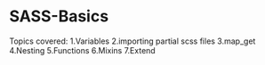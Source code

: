 # SASS-Basics

Topics covered:
1.Variables
2.importing partial scss files
3.map_get
4.Nesting
5.Functions
6.Mixins
7.Extend
